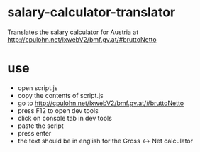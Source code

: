 # salary-calculator-translator
Translates the salary calculator for Austria at http://cpulohn.net/lxwebV2/bmf.gv.at/#bruttoNetto 

# use

* open script.js
* copy the contents of script.js
* go to http://cpulohn.net/lxwebV2/bmf.gv.at/#bruttoNetto
* press F12 to open dev tools
* click on console tab in dev tools
* paste the script
* press enter
* the text should be in english for the Gross <-> Net calculator
